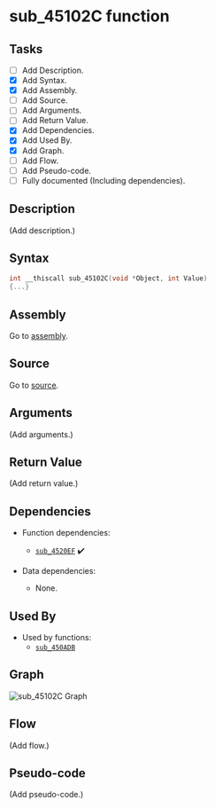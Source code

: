 # sub_45102C function

## Tasks

- [ ] Add Description.
- [X] Add Syntax.
- [X] Add Assembly.
- [ ] Add Source.
- [ ] Add Arguments.
- [ ] Add Return Value.
- [X] Add Dependencies.
- [X] Add Used By.
- [X] Add Graph.
- [ ] Add Flow.
- [ ] Add Pseudo-code.
- [ ] Fully documented (Including dependencies).

## Description

(Add description.)

## Syntax

```c
int __thiscall sub_45102C(void *Object, int Value)
{...}
```

## Assembly

Go to [assembly](../asm/sub_45102C.asm).

## Source

Go to [source](../cc/sub_45102C.cc).

## Arguments

(Add arguments.)

## Return Value

(Add return value.)

## Dependencies

* Function dependencies:
  * [`sub_4520EF`](sub_4520EF.md) ✔️


* Data dependencies:
  * None.

## Used By

* Used by functions:
  * [`sub_450ADB`](../md/sub_450ADB.md)

## Graph

![sub_45102C Graph](../svg/sub_45102C.svg "sub_45102C Graph")

## Flow

(Add flow.)

## Pseudo-code

(Add pseudo-code.)
